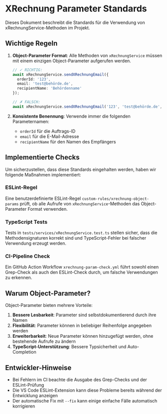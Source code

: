 
# XRechnung Parameter Standards

Dieses Dokument beschreibt die Standards für die Verwendung von xRechnungService-Methoden im Projekt.

## Wichtige Regeln

1. **Object-Parameter Format**: Alle Methoden von `xRechnungService` müssen mit einem einzigen Object-Parameter aufgerufen werden.

   ```typescript
   // ✓ RICHTIG:
   await xRechnungService.sendXRechnungEmail({
     orderId: '123',
     email: 'test@behörde.de',
     recipientName: 'Behördenname'
   });

   // ✗ FALSCH:
   await xRechnungService.sendXRechnungEmail('123', 'test@behörde.de', 'Behördenname');
   ```

2. **Konsistente Benennung**: Verwende immer die folgenden Parameternamen:
   - `orderId` für die Auftrags-ID
   - `email` für die E-Mail-Adresse
   - `recipientName` für den Namen des Empfängers

## Implementierte Checks

Um sicherzustellen, dass diese Standards eingehalten werden, haben wir folgende Maßnahmen implementiert:

### ESLint-Regel

Eine benutzerdefinierte ESLint-Regel `custom-rules/xrechnung-object-params` prüft, ob alle Aufrufe von `xRechnungService`-Methoden das Object-Parameter Format verwenden.

### TypeScript Tests

Tests in `tests/services/xRechnungService.test.ts` stellen sicher, dass die Methodensignaturen korrekt sind und TypeScript-Fehler bei falscher Verwendung erzeugt werden.

### CI-Pipeline Check

Ein GitHub Action Workflow `xrechnung-param-check.yml` führt sowohl einen Grep-Check als auch den ESLint-Check durch, um falsche Verwendungen zu erkennen.

## Warum Object-Parameter?

Object-Parameter bieten mehrere Vorteile:

1. **Bessere Lesbarkeit**: Parameter sind selbstdokumentierend durch ihre Namen
2. **Flexibilität**: Parameter können in beliebiger Reihenfolge angegeben werden
3. **Erweiterbarkeit**: Neue Parameter können hinzugefügt werden, ohne bestehende Aufrufe zu ändern
4. **TypeScript-Unterstützung**: Bessere Typsicherheit und Auto-Completion

## Entwickler-Hinweise

- Bei Fehlern im CI beachte die Ausgabe des Grep-Checks und der ESLint-Prüfung
- Die VS Code ESLint-Extension kann diese Probleme bereits während der Entwicklung anzeigen
- Der automatische Fix mit `--fix` kann einige einfache Fälle automatisch korrigieren
